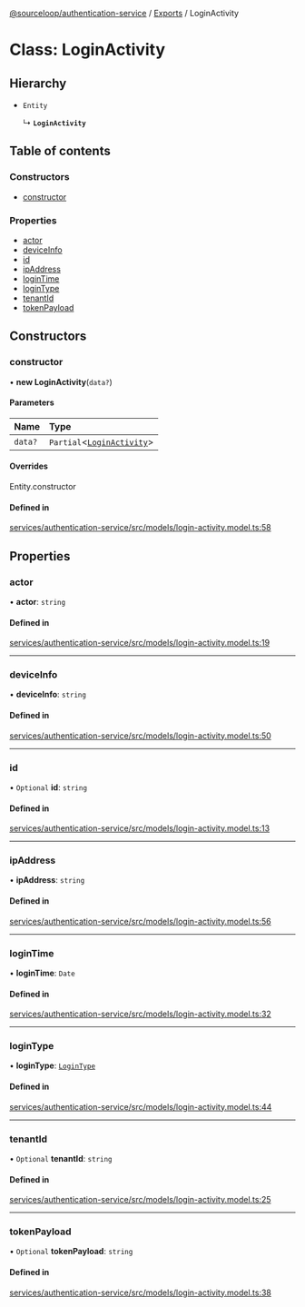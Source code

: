 [@sourceloop/authentication-service](../README.md) / [Exports](../modules.md) / LoginActivity

# Class: LoginActivity

## Hierarchy

- `Entity`

  ↳ **`LoginActivity`**

## Table of contents

### Constructors

- [constructor](LoginActivity.md#constructor)

### Properties

- [actor](LoginActivity.md#actor)
- [deviceInfo](LoginActivity.md#deviceinfo)
- [id](LoginActivity.md#id)
- [ipAddress](LoginActivity.md#ipaddress)
- [loginTime](LoginActivity.md#logintime)
- [loginType](LoginActivity.md#logintype)
- [tenantId](LoginActivity.md#tenantid)
- [tokenPayload](LoginActivity.md#tokenpayload)

## Constructors

### constructor

• **new LoginActivity**(`data?`)

#### Parameters

| Name | Type |
| :------ | :------ |
| `data?` | `Partial`<[`LoginActivity`](LoginActivity.md)\> |

#### Overrides

Entity.constructor

#### Defined in

[services/authentication-service/src/models/login-activity.model.ts:58](https://github.com/sourcefuse/loopback4-microservice-catalog/blob/53060ad88/services/authentication-service/src/models/login-activity.model.ts#L58)

## Properties

### actor

• **actor**: `string`

#### Defined in

[services/authentication-service/src/models/login-activity.model.ts:19](https://github.com/sourcefuse/loopback4-microservice-catalog/blob/53060ad88/services/authentication-service/src/models/login-activity.model.ts#L19)

___

### deviceInfo

• **deviceInfo**: `string`

#### Defined in

[services/authentication-service/src/models/login-activity.model.ts:50](https://github.com/sourcefuse/loopback4-microservice-catalog/blob/53060ad88/services/authentication-service/src/models/login-activity.model.ts#L50)

___

### id

• `Optional` **id**: `string`

#### Defined in

[services/authentication-service/src/models/login-activity.model.ts:13](https://github.com/sourcefuse/loopback4-microservice-catalog/blob/53060ad88/services/authentication-service/src/models/login-activity.model.ts#L13)

___

### ipAddress

• **ipAddress**: `string`

#### Defined in

[services/authentication-service/src/models/login-activity.model.ts:56](https://github.com/sourcefuse/loopback4-microservice-catalog/blob/53060ad88/services/authentication-service/src/models/login-activity.model.ts#L56)

___

### loginTime

• **loginTime**: `Date`

#### Defined in

[services/authentication-service/src/models/login-activity.model.ts:32](https://github.com/sourcefuse/loopback4-microservice-catalog/blob/53060ad88/services/authentication-service/src/models/login-activity.model.ts#L32)

___

### loginType

• **loginType**: [`LoginType`](../enums/LoginType.md)

#### Defined in

[services/authentication-service/src/models/login-activity.model.ts:44](https://github.com/sourcefuse/loopback4-microservice-catalog/blob/53060ad88/services/authentication-service/src/models/login-activity.model.ts#L44)

___

### tenantId

• `Optional` **tenantId**: `string`

#### Defined in

[services/authentication-service/src/models/login-activity.model.ts:25](https://github.com/sourcefuse/loopback4-microservice-catalog/blob/53060ad88/services/authentication-service/src/models/login-activity.model.ts#L25)

___

### tokenPayload

• `Optional` **tokenPayload**: `string`

#### Defined in

[services/authentication-service/src/models/login-activity.model.ts:38](https://github.com/sourcefuse/loopback4-microservice-catalog/blob/53060ad88/services/authentication-service/src/models/login-activity.model.ts#L38)
